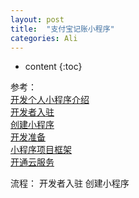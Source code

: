 ```yaml
---
layout: post
title:  "支付宝记账小程序"
categories: Ali
---
```


* content
{:toc}


参考：  
[开发个人小程序介绍](https://docs.alipay.com/mini/individual/dev-getting-started)  
[开发者入驻](https://docs.alipay.com/mini/introduce)   
[创建小程序](https://docs.alipay.com/mini/introduce)   
[开发准备](https://docs.alipay.com/mini/introduce/prepare)   
[小程序项目框架](https://docs.alipay.com/mini/framework/overview)   
[开通云服务](https://docs.alipay.com/mini/cloudservice/efm2y0)   

流程：
开发者入驻
创建小程序
